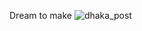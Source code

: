 Dream to make
![dhaka_post](https://github.com/user-attachments/assets/1df62333-d41f-48f2-99ce-c8bae8cbd22d)
